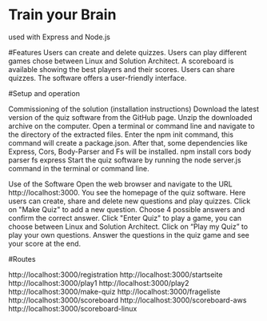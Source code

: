 # Train your Brain
used with Express and Node.js

#Features
Users can create and delete quizzes.
Users can play different games chose between Linux and Solution Architect.
A scoreboard is available showing the best players and their scores.
Users can share quizzes.
The software offers a user-friendly interface.

#Setup and operation

Commissioning of the solution (installation instructions)
Download the latest version of the quiz software from the GitHub page. Unzip the downloaded archive on the computer. Open a terminal or command line and navigate to the directory of the extracted files. Enter the npm init command, this command will create a package.json. After that, some dependencies like Express, Cors, Body-Parser and Fs will be installed.
npm install cors body parser fs express
Start the quiz software by running the node server.js command in the terminal or command line.


Use of the Software
Open the web browser and navigate to the URL http://localhost:3000. You see the homepage of the quiz software. Here users can create, share and delete new questions and play quizzes. Click on "Make Quiz" to add a new question. Choose 4 possible answers and confirm the correct answer. Click "Enter Quiz" to play a game, you can choose between Linux and Solution Architect. Click on “Play my Quiz” to play your own questions. Answer the questions in the quiz game and see your score at the end.

#Routes

http://localhost:3000/registration
http://localhost:3000/startseite
http://localhost:3000/play1
http://localhost:3000/play2
http://localhost:3000/make-quiz
http://localhost:3000/frageliste
http://localhost:3000/scoreboard
http://localhost:3000/scoreboard-aws
http://localhost:3000/scoreboard-linux
